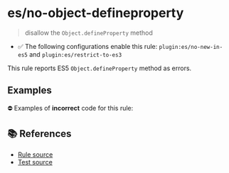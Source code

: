 # es/no-object-defineproperty
> disallow the `Object.defineProperty` method

- ✅ The following configurations enable this rule: `plugin:es/no-new-in-es5` and `plugin:es/restrict-to-es3`

This rule reports ES5 `Object.defineProperty` method as errors.

## Examples

⛔ Examples of **incorrect** code for this rule:

<eslint-playground type="bad" code="/*eslint es/no-object-defineproperty: error */
Object.defineProperty(obj, &quot;prop&quot;, {})
" />

## 📚 References

- [Rule source](https://github.com/mysticatea/eslint-plugin-es/blob/v4.0.0/lib/rules/no-object-defineproperty.js)
- [Test source](https://github.com/mysticatea/eslint-plugin-es/blob/v4.0.0/tests/lib/rules/no-object-defineproperty.js)
